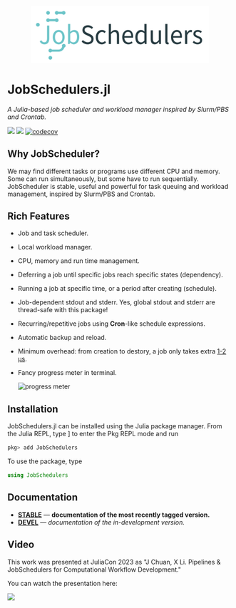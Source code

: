 <p align="center">
    <img src="docs/src/assets/logo.svg" alt="JobSchedulers.jl Logo" width="400" height="auto" >
</p>

# JobSchedulers.jl

*A Julia-based job scheduler and workload manager inspired by Slurm/PBS and Crontab.*

[![](https://img.shields.io/badge/docs-stable-blue.svg)](https://cihga39871.github.io/JobSchedulers.jl/stable)
[![](https://img.shields.io/badge/docs-dev-blue.svg)](https://cihga39871.github.io/JobSchedulers.jl/dev)
[![codecov](https://codecov.io/github/cihga39871/JobSchedulers.jl/branch/main/graph/badge.svg)](https://app.codecov.io/github/cihga39871/JobSchedulers)

## Why JobScheduler?

We may find different tasks or programs use different CPU and memory. Some can run simultaneously, but some have to run sequentially. JobScheduler is stable, useful and powerful for task queuing and workload management, inspired by Slurm/PBS and Crontab.

## Rich Features

- Job and task scheduler.
- Local workload manager.
- CPU, memory and run time management.
- Deferring a job until specific jobs reach specific states (dependency).
- Running a job at specific time, or a period after creating (schedule).
- Job-dependent stdout and stderr. Yes, global stdout and stderr are thread-safe with this package!
- Recurring/repetitive jobs using **Cron**-like schedule expressions.
- Automatic backup and reload.
- Minimum overhead: from creation to destory, a job only takes extra [1-2 µs](https://cihga39871.github.io/JobSchedulers.jl/dev/overhead/#Conclusions).
- Fancy progress meter in terminal.

  ![progress meter](docs/src/assets/progress_meter.png)

## Installation

JobSchedulers.jl can be installed using the Julia package manager. From the Julia REPL, type ] to enter the Pkg REPL mode and run

```julia
pkg> add JobSchedulers
```

To use the package, type

```julia
using JobSchedulers
```

## Documentation

- [**STABLE**](https://cihga39871.github.io/JobSchedulers.jl/stable) &mdash; **documentation of the most recently tagged version.**
- [**DEVEL**](https://cihga39871.github.io/JobSchedulers.jl/dev) &mdash; *documentation of the in-development version.*

## Video

This work was presented at JuliaCon 2023 as "J Chuan, X Li. Pipelines & JobSchedulers for Computational Workflow Development."

You can watch the presentation here:

[![](https://markdown-videos-api.jorgenkh.no/youtube/ECERq8BHvn4)](https://youtu.be/ECERq8BHvn4)
